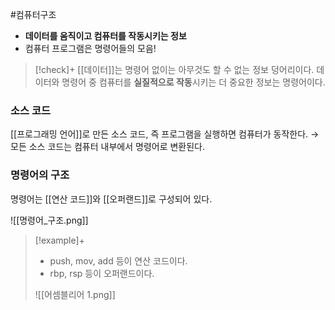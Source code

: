 #컴퓨터구조 

+ **데이터를 움직이고 컴퓨터를 작동시키는 정보**
+ 컴퓨터 프로그램은 명령어들의 모음!
> [!check]+ 
> [[데이터]]는 명령어 없이는 아무것도 할 수 없는 정보 덩어리이다. 데이터와 명령어 중 컴퓨터를 **실질적으로 작동**시키는 더 중요한 정보는 명령어이다.

### 소스 코드
[[프로그래밍 언어]]로 만든 소스 코드, 즉 프로그램을 실행하면 컴퓨터가 동작한다.
→ 모든 소스 코드는 컴퓨터 내부에서 명령어로 변환된다.

### 명령어의 구조
명령어는 [[연산 코드]]와 [[오퍼랜드]]로 구성되어 있다.

![[명령어_구조.png]]

> [!example]+ 
> + push, mov, add 등이 연산 코드이다.
> + rbp, rsp 등이 오퍼랜드이다.
> 
> ![[어셈블리어 1.png]]